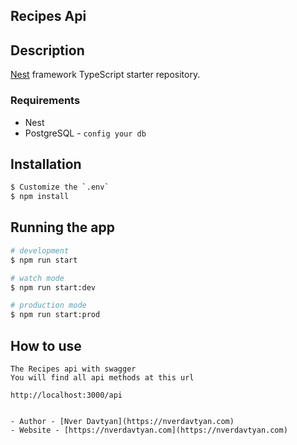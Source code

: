 
## Recipes Api
## Description

[Nest](https://github.com/nestjs/nest) framework TypeScript starter repository.

### Requirements

- Nest
- PostgreSQL - `config your db`

## Installation

```bash
$ Customize the `.env`
$ npm install

```

## Running the app

```bash
# development
$ npm run start

# watch mode
$ npm run start:dev

# production mode
$ npm run start:prod
```

## How to use
```
The Recipes api with swagger
You will find all api methods at this url

http://localhost:3000/api


- Author - [Nver Davtyan](https://nverdavtyan.com)
- Website - [https://nverdavtyan.com](https://nverdavtyan.com)

